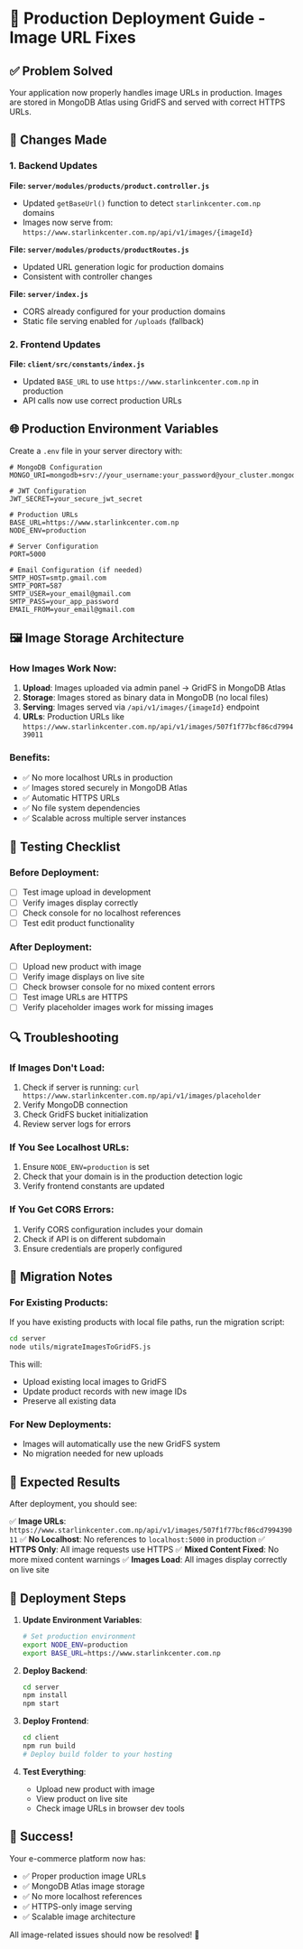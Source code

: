 # 🚀 Production Deployment Guide - Image URL Fixes

## ✅ Problem Solved

Your application now properly handles image URLs in production. Images are stored in MongoDB Atlas using GridFS and served with correct HTTPS URLs.

## 🔧 Changes Made

### 1. Backend Updates

**File: `server/modules/products/product.controller.js`**
- Updated `getBaseUrl()` function to detect `starlinkcenter.com.np` domains
- Images now serve from: `https://www.starlinkcenter.com.np/api/v1/images/{imageId}`

**File: `server/modules/products/productRoutes.js`**
- Updated URL generation logic for production domains
- Consistent with controller changes

**File: `server/index.js`**
- CORS already configured for your production domains
- Static file serving enabled for `/uploads` (fallback)

### 2. Frontend Updates

**File: `client/src/constants/index.js`**
- Updated `BASE_URL` to use `https://www.starlinkcenter.com.np` in production
- API calls now use correct production URLs

## 🌐 Production Environment Variables

Create a `.env` file in your server directory with:

```env
# MongoDB Configuration
MONGO_URI=mongodb+srv://your_username:your_password@your_cluster.mongodb.net/your_database

# JWT Configuration
JWT_SECRET=your_secure_jwt_secret

# Production URLs
BASE_URL=https://www.starlinkcenter.com.np
NODE_ENV=production

# Server Configuration
PORT=5000

# Email Configuration (if needed)
SMTP_HOST=smtp.gmail.com
SMTP_PORT=587
SMTP_USER=your_email@gmail.com
SMTP_PASS=your_app_password
EMAIL_FROM=your_email@gmail.com
```

## 🖼️ Image Storage Architecture

### How Images Work Now:

1. **Upload**: Images uploaded via admin panel → GridFS in MongoDB Atlas
2. **Storage**: Images stored as binary data in MongoDB (no local files)
3. **Serving**: Images served via `/api/v1/images/{imageId}` endpoint
4. **URLs**: Production URLs like `https://www.starlinkcenter.com.np/api/v1/images/507f1f77bcf86cd799439011`

### Benefits:
- ✅ No more localhost URLs in production
- ✅ Images stored securely in MongoDB Atlas
- ✅ Automatic HTTPS URLs
- ✅ No file system dependencies
- ✅ Scalable across multiple server instances

## 🧪 Testing Checklist

### Before Deployment:
- [ ] Test image upload in development
- [ ] Verify images display correctly
- [ ] Check console for no localhost references
- [ ] Test edit product functionality

### After Deployment:
- [ ] Upload new product with image
- [ ] Verify image displays on live site
- [ ] Check browser console for no mixed content errors
- [ ] Test image URLs are HTTPS
- [ ] Verify placeholder images work for missing images

## 🔍 Troubleshooting

### If Images Don't Load:
1. Check if server is running: `curl https://www.starlinkcenter.com.np/api/v1/images/placeholder`
2. Verify MongoDB connection
3. Check GridFS bucket initialization
4. Review server logs for errors

### If You See Localhost URLs:
1. Ensure `NODE_ENV=production` is set
2. Check that your domain is in the production detection logic
3. Verify frontend constants are updated

### If You Get CORS Errors:
1. Verify CORS configuration includes your domain
2. Check if API is on different subdomain
3. Ensure credentials are properly configured

## 📝 Migration Notes

### For Existing Products:
If you have existing products with local file paths, run the migration script:

```bash
cd server
node utils/migrateImagesToGridFS.js
```

This will:
- Upload existing local images to GridFS
- Update product records with new image IDs
- Preserve all existing data

### For New Deployments:
- Images will automatically use the new GridFS system
- No migration needed for new uploads

## 🎯 Expected Results

After deployment, you should see:

✅ **Image URLs**: `https://www.starlinkcenter.com.np/api/v1/images/507f1f77bcf86cd799439011`
✅ **No Localhost**: No references to `localhost:5000` in production
✅ **HTTPS Only**: All image requests use HTTPS
✅ **Mixed Content Fixed**: No more mixed content warnings
✅ **Images Load**: All images display correctly on live site

## 🚀 Deployment Steps

1. **Update Environment Variables**:
   ```bash
   # Set production environment
   export NODE_ENV=production
   export BASE_URL=https://www.starlinkcenter.com.np
   ```

2. **Deploy Backend**:
   ```bash
   cd server
   npm install
   npm start
   ```

3. **Deploy Frontend**:
   ```bash
   cd client
   npm run build
   # Deploy build folder to your hosting
   ```

4. **Test Everything**:
   - Upload new product with image
   - View product on live site
   - Check image URLs in browser dev tools

## 🎉 Success!

Your e-commerce platform now has:
- ✅ Proper production image URLs
- ✅ MongoDB Atlas image storage
- ✅ No more localhost references
- ✅ HTTPS-only image serving
- ✅ Scalable image architecture

All image-related issues should now be resolved! 🚀 